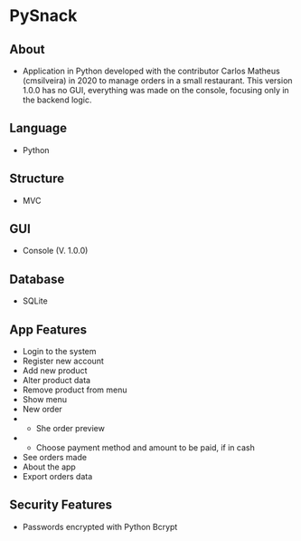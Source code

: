 # PySnack
## About

* Application in Python developed with the contributor Carlos Matheus (cmsilveira) in 2020 to manage orders in a small restaurant. This version 1.0.0 has no GUI, everything was made on the console, focusing only in the backend logic.

## Language

* Python

## Structure

* MVC

## GUI

* Console (V. 1.0.0)

## Database

* SQLite

## App Features

* Login to the system
* Register new account
* Add new product
* Alter product data
* Remove product from menu
* Show menu
* New order
* * She order preview
* * Choose payment method and amount to be paid, if in cash
* See orders made
* About the app
* Export orders data

## Security Features

* Passwords encrypted with Python Bcrypt